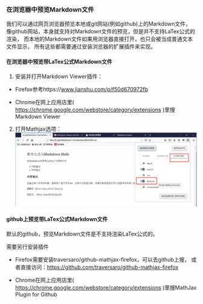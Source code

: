 ### 在浏览器中预览Markdown文件

我们可以通过网页浏览器预览本地或git网站(例如github)上的Markdown文件，
像github网站，本身就支持对Markdown文件的预览，但是并不支持LaTex公式的渲染，
而本地的Markdown文件如果用浏览器直接打开，也只会被当成普通文本文件显示，
所有这些都需要通过安装浏览器的扩展插件来实现。

#### 在浏览器中预览带LaTex公式Markdown文件

1. 安装并打开Markdown Viewer插件：

- Firefox参考https://www.jianshu.com/p/f50d670972fb

- Chrome在网上应用店里( https://chrome.google.com/webstore/category/extensions )里搜Markdown Viewer

2. 打开Mathjax选项：![打开Mathjax选项](mathjax_on.png)

#### github上预览带LaTex公式Markdown文件

默认的github，预览Markdown文件是不支持渲染LaTex公式的。

需要另行安装插件

- Firefox需要安装traversaro/github-mathjax-firefox，可以去github上搜，
  或者直接访问：https://github.com/traversaro/github-mathjax-firefox

- Chrome在网上应用店里( https://chrome.google.com/webstore/category/extensions )里搜MathJax Plugin for Github
